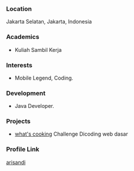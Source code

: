 
### Location

Jakarta Selatan, Jakarta, Indonesia

### Academics

- Kuliah Sambil Kerja

### Interests

- Mobile Legend, Coding.

### Development

- Java Developer.

### Projects

- [what's cooking](https://github.com/sandi-aris/WebDasar_Dicoding)
  Challenge Dicoding web dasar 

### Profile Link

[arisandi](https://github.com/sandi-aris)

